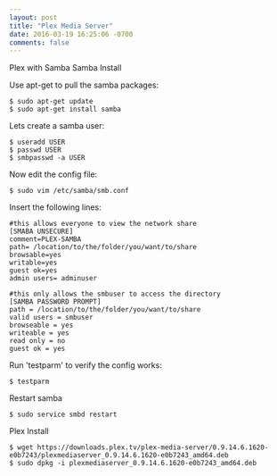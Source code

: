 ```yaml
---
layout: post
title: "Plex Media Server"
date: 2016-03-19 16:25:06 -0700
comments: false
---
```


Plex with Samba
Samba Install



Use apt-get to pull the samba packages:

```
$ sudo apt-get update
$ sudo apt-get install samba
```

Lets create a samba user:

```
$ useradd USER
$ passwd USER
$ smbpasswd -a USER
```

Now edit the config file:

```
$ sudo vim /etc/samba/smb.conf
```

Insert the following lines:

```
#this allows everyone to view the network share
[SMABA UNSECURE]
comment=PLEX-SAMBA
path= /location/to/the/folder/you/want/to/share
browsable=yes
writable=yes
guest ok=yes
admin users= adminuser

#this only allows the smbuser to access the directory
[SAMBA PASSWORD PROMPT]
path = /location/to/the/folder/you/want/to/share
valid users = smbuser
browseable = yes
writeable = yes
read only = no
guest ok = yes
```

Run 'testparm' to verify the config works:

```
$ testparm
```

Restart samba

```
$ sudo service smbd restart
```

Plex Install

```
$ wget https://downloads.plex.tv/plex-media-server/0.9.14.6.1620-e0b7243/plexmediaserver_0.9.14.6.1620-e0b7243_amd64.deb
$ sudo dpkg -i plexmediaserver_0.9.14.6.1620-e0b7243_amd64.deb
```

